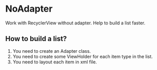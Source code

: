 # NoAdapter
Work with RecyclerView without adapter. Help to build a list faster.

## How to build a list?
1. You need to create an Adapter class.
1. You need to create some ViewHolder for each item type in the list.
1. You need to layout each item in xml file.

